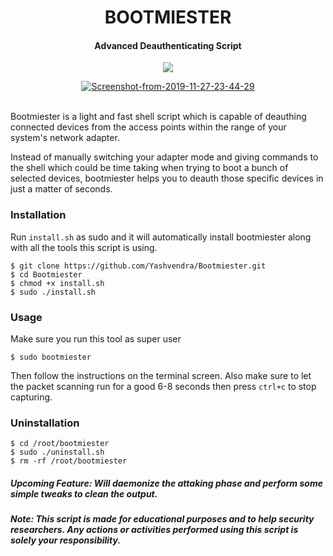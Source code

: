 <h1 align="center">BOOTMIESTER</h4>


<h4 align="center">Advanced Deauthenticating Script</h4>
<p align="center">
  <img src="https://img.shields.io/badge/contributions-welcome-brightgreen.svg?style=flat&label=Contributions&colorA=blue&colorB=black">
</p>
<p align="center"><a href="https://imgbb.com/"><img src="https://i.ibb.co/vkbZ0h2/Screenshot-from-2019-11-27-23-44-29.png" alt="Screenshot-from-2019-11-27-23-44-29" border="0"></a><br /><br />
</p>
Bootmiester is a light and fast shell script which is capable of deauthing connected devices from the access points within the range of your system's network adapter. 

Instead of manually switching your adapter mode and giving commands to the shell which could be time taking when trying to boot a bunch of selected devices, bootmiester helps you to deauth those specific devices in just a matter of seconds. 

### Installation
Run `install.sh` as sudo and it will automatically install bootmiester along with all the tools this script is using.
```
$ git clone https://github.com/Yashvendra/Bootmiester.git
$ cd Bootmiester
$ chmod +x install.sh
$ sudo ./install.sh
```

### Usage
Make sure you run this tool as super user
```
$ sudo bootmiester
```
Then follow the instructions on the terminal screen. Also make sure to let the packet scanning run for a good 6-8 seconds then press `ctrl+c` to stop capturing.

### Uninstallation
```
$ cd /root/bootmiester
$ sudo ./uninstall.sh
$ rm -rf /root/bootmiester
```

##### Upcoming Feature: Will daemonize the attaking phase and perform some simple tweaks to clean the output.
##### Note: This script is made for educational purposes and to help security researchers. Any actions or activities performed using this script is solely your responsibility.



